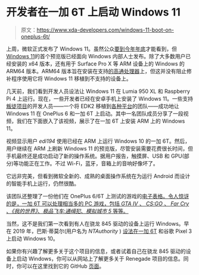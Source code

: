 # 开发者在一加 6T 上启动 Windows 11

> 原文：<https://www.xda-developers.com/windows-11-boot-on-oneplus-6t/>

上周，微软正式发布了 Windows 11。虽然公众[要到今年年底](https://www.xda-developers.com/microsoft-teased-windows-11-launch-date/)才能看到，但[Windows 11](https://www.xda-developers.com/windows-11-preview-live/)的首个预览版已经面向 Windows 内部人士发布。除了大多数用户已经安装的 x64 版本，还有用于 Surface Pro X 等 ARM 设备上的 Windows 的 ARM64 版本。ARM64 版本旨在安装在支持[的高通处理器](https://www.xda-developers.com/cpus-compatible-windows-11/)上，但这并没有阻止修补程序使用它将 Windows 11 移植到不支持的设备上。

几天前，我们看到开发人员设法让 Windows 11 在 Lumia 950 XL 和 Raspberry Pi 4 上运行。现在，一些开发者已经在安卓手机上安装了 Windows 11。一些支持[叛徒项目](https://github.com/edk2-porting)的开发人员——一个将 EDK2 移植到[各种平台](https://github.com/edk2-porting/edk2-sdm845)的团队——成功地让 Windows 11 在 OnePlus 6 和一加 6T 上启动。其中一名团队成员分享了一段视频，我们在下面嵌入了该视频，展示了在一加 6T 上安装 ARM 上的 Windows 11。

视频显示用户 *edi194* 使用已经在 ARM 上运行 Windows 10 的一加 6T。然后，用户继续在 ARM 上刷新 Windows 11 的预览版，尽管安装需要花费很长时间，但手机最终还是成功启动了新的操作系统。据用户报告，触摸屏、USB 和 GPU(部分)等功能正在工作。不过 Wi-Fi，蓝牙，音箱上的音响好像坏了。

它远非完美，但看到微软全新的、成熟的桌面操作系统在为运行 Android 而设计的智能手机上运行，仍然很酷。

该团队还整理了一份他们在 OnePlus 6/6T 上测试的游戏的[电子表格。令人惊讶的是，一加 6T 可以处理相当多的 PC 游戏，包括 *GTA IV* 、 *CS:GO* 、 *Far Cry* 、*《我的世界》*、*极品飞车:通缉犯*、*模拟城市 5* 等等。](https://docs.google.com/spreadsheets/d/1XYuoySgYQE0HL573sA-0RGMX7I4lt5rWJuQ8Z8yRJNY/edit#gid=0)

当然，这不是我们第一次看到有人在骁龙 845 驱动的设备上运行 Windows。早在 2019 年，巴斯·蒂莫尔(用户名为 *NTAuthority* ) [设法在一加 6T](https://www.xda-developers.com/windows-10-arm-oneplus-6t/) 和谷歌 Pixel 3 上启动 Windows 10。

如果你有兴趣了解更多关于这个项目的信息，或者试着自己在骁龙 845 驱动的设备上启动 Windows，你可以从网站上了解更多关于 Renegade 项目的信息。同时，你可以在这里找到它的 GitHub [页面](https://github.com/edk2-porting/edk2-sdm845)。
